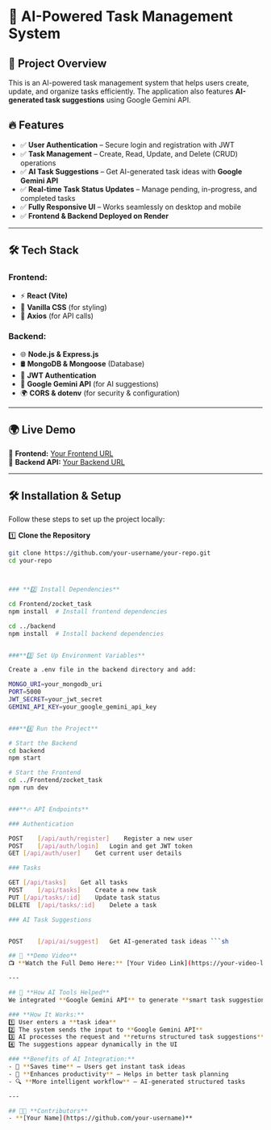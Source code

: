# 📝 AI-Powered Task Management System

## 🚀 Project Overview
This is an AI-powered task management system that helps users create, update, and organize tasks efficiently. The application also features **AI-generated task suggestions** using Google Gemini API.

## 🔥 Features
- ✅ **User Authentication** – Secure login and registration with JWT  
- ✅ **Task Management** – Create, Read, Update, and Delete (CRUD) operations  
- ✅ **AI Task Suggestions** – Get AI-generated task ideas with **Google Gemini API**  
- ✅ **Real-time Task Status Updates** – Manage pending, in-progress, and completed tasks  
- ✅ **Fully Responsive UI** – Works seamlessly on desktop and mobile  
- ✅ **Frontend & Backend Deployed on Render**  

---

## 🛠 **Tech Stack**
### **Frontend:**
- ⚡ **React (Vite)**
- 🎨 **Vanilla CSS** (for styling)
- 🔗 **Axios** (for API calls)

### **Backend:**
- 🌐 **Node.js & Express.js**
- 🛢 **MongoDB & Mongoose** (Database)
- 🔐 **JWT Authentication**
- 🤖 **Google Gemini API** (for AI suggestions)
- 🌍 **CORS & dotenv** (for security & configuration)

---

## 🌍 **Live Demo**
🚀 **Frontend:** [Your Frontend URL](https://your-frontend.onrender.com)  
🔗 **Backend API:** [Your Backend URL](https://your-backend.onrender.com/api)  

---

## 🛠 **Installation & Setup**
Follow these steps to set up the project locally:

1️⃣ **Clone the Repository**  
```sh
git clone https://github.com/your-username/your-repo.git
cd your-repo



### **2️⃣ Install Dependencies**

cd Frontend/zocket_task
npm install  # Install frontend dependencies

cd ../backend
npm install  # Install backend dependencies


###**3️⃣ Set Up Environment Variables**

Create a .env file in the backend directory and add:

MONGO_URI=your_mongodb_uri
PORT=5000
JWT_SECRET=your_jwt_secret
GEMINI_API_KEY=your_google_gemini_api_key


###**4️⃣ Run the Project**

# Start the Backend
cd backend
npm start

# Start the Frontend
cd ../Frontend/zocket_task
npm run dev 


###**🔥 API Endpoints**

### Authentication

POST	[/api/auth/register]	Register a new user
POST	[/api/auth/login]	Login and get JWT token
GET	[/api/auth/user]	Get current user details

### Tasks

GET	[/api/tasks]	Get all tasks
POST	[/api/tasks]	Create a new task
PUT	[/api/tasks/:id]	Update task status
DELETE	[/api/tasks/:id]	Delete a task

### AI Task Suggestions


POST	[/api/ai/suggest]	Get AI-generated task ideas ```sh

## 🎥 **Demo Video**
📺 **Watch the Full Demo Here:** [Your Video Link](https://your-video-link.com)

---

## 🤖 **How AI Tools Helped**
We integrated **Google Gemini API** to generate **smart task suggestions**.

### **How It Works:**
1️⃣ User enters a **task idea**  
2️⃣ The system sends the input to **Google Gemini API**  
3️⃣ AI processes the request and **returns structured task suggestions**  
4️⃣ The suggestions appear dynamically in the UI  

### **Benefits of AI Integration:**
- 🚀 **Saves time** – Users get instant task ideas  
- 🎯 **Enhances productivity** – Helps in better task planning  
- 🔍 **More intelligent workflow** – AI-generated structured tasks  

---

## 👨‍💻 **Contributors**
- **[Your Name](https://github.com/your-username)**

